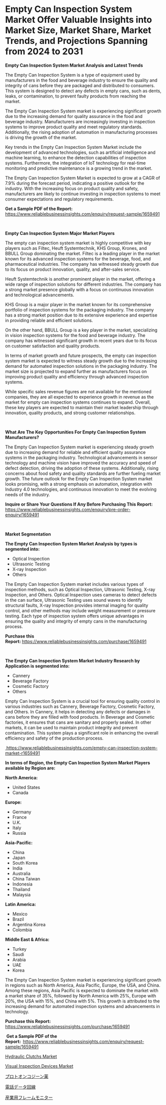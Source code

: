 <p><h1>Empty Can Inspection System Market Offer Valuable Insights into Market Size, Market Share, Market Trends, and Projections Spanning from 2024 to 2031</h1></p><p><strong>Empty Can Inspection System Market Analysis and Latest Trends</strong></p>
<p><p>The Empty Can Inspection System is a type of equipment used by manufacturers in the food and beverage industry to ensure the quality and integrity of cans before they are packaged and distributed to consumers. This system is designed to detect any defects in empty cans, such as dents, leaks, or contamination, to prevent faulty products from reaching the market.</p><p>The Empty Can Inspection System market is experiencing significant growth due to the increasing demand for quality assurance in the food and beverage industry. Manufacturers are increasingly investing in inspection systems to improve product quality and meet regulatory standards. Additionally, the rising adoption of automation in manufacturing processes is driving the growth of the market.</p><p>Key trends in the Empty Can Inspection System Market include the development of advanced technologies, such as artificial intelligence and machine learning, to enhance the detection capabilities of inspection systems. Furthermore, the integration of IoT technology for real-time monitoring and predictive maintenance is a growing trend in the market.</p><p>The Empty Can Inspection System Market is expected to grow at a CAGR of 7.9% during the forecast period, indicating a positive outlook for the industry. With the increasing focus on product quality and safety, manufacturers are likely to continue investing in inspection systems to meet consumer expectations and regulatory requirements.</p></p>
<p><strong>Get a Sample PDF of the Report:&nbsp;</strong> <a href="https://www.reliablebusinessinsights.com/enquiry/request-sample/1659491">https://www.reliablebusinessinsights.com/enquiry/request-sample/1659491</a></p>
<p>&nbsp;</p>
<p><strong>Empty Can Inspection System Major Market Players</strong></p>
<p><p>The empty can inspection system market is highly competitive with key players such as Filtec, Heuft Systemtechnik, KHS Group, Krones, and BBULL Group dominating the market. Filtec is a leading player in the market known for its advanced inspection systems for the beverage, food, and pharmaceutical industries. The company has witnessed steady growth due to its focus on product innovation, quality, and after-sales service.</p><p>Heuft Systemtechnik is another prominent player in the market, offering a wide range of inspection solutions for different industries. The company has a strong market presence globally with a focus on continuous innovation and technological advancements.</p><p>KHS Group is a major player in the market known for its comprehensive portfolio of inspection systems for the packaging industry. The company has a strong market position due to its extensive experience and expertise in providing reliable and efficient solutions.</p><p>On the other hand, BBULL Group is a key player in the market, specializing in vision inspection systems for the food and beverage industry. The company has witnessed significant growth in recent years due to its focus on customer satisfaction and quality products.</p><p>In terms of market growth and future prospects, the empty can inspection system market is expected to witness steady growth due to the increasing demand for automated inspection solutions in the packaging industry. The market size is projected to expand further as manufacturers focus on improving product quality and efficiency through advanced inspection systems.</p><p>While specific sales revenue figures are not available for the mentioned companies, they are all expected to experience growth in revenue as the market for empty can inspection systems continues to expand. Overall, these key players are expected to maintain their market leadership through innovation, quality products, and strong customer relationships.</p></p>
<p>&nbsp;</p>
<p><strong>What Are The Key Opportunities For Empty Can Inspection System Manufacturers?</strong></p>
<p><p>The Empty Can Inspection System market is experiencing steady growth due to increasing demand for reliable and efficient quality assurance systems in the packaging industry. Technological advancements in sensor technology and machine vision have improved the accuracy and speed of defect detection, driving the adoption of these systems. Additionally, rising concerns about food safety and quality standards are further fueling market growth. The future outlook for the Empty Can Inspection System market looks promising, with a strong emphasis on automation, integration with Industry 4.0 technologies, and continuous innovation to meet the evolving needs of the industry.</p></p>
<p><strong>Inquire or Share Your Questions If Any Before Purchasing This Report:</strong> <a href="https://www.reliablebusinessinsights.com/enquiry/pre-order-enquiry/1659491">https://www.reliablebusinessinsights.com/enquiry/pre-order-enquiry/1659491</a></p>
<p>&nbsp;</p>
<p><strong>Market Segmentation</strong></p>
<p><strong>The Empty Can Inspection System Market Analysis by types is segmented into:</strong></p>
<p><ul><li>Optical Inspection</li><li>Ultrasonic Testing</li><li>X-ray Inspection</li><li>Others</li></ul></p>
<p><p>The Empty Can Inspection System market includes various types of inspection methods, such as Optical Inspection, Ultrasonic Testing, X-ray Inspection, and Others. Optical Inspection uses cameras to detect defects in the can surface, Ultrasonic Testing uses sound waves to identify structural faults, X-ray Inspection provides internal imaging for quality control, and other methods may include weight measurement or pressure testing. Each type of inspection system offers unique advantages in ensuring the quality and integrity of empty cans in the manufacturing process.</p></p>
<p><strong>Purchase this Report:&nbsp;</strong><a href="https://www.reliablebusinessinsights.com/purchase/1659491">https://www.reliablebusinessinsights.com/purchase/1659491</a></p>
<p>&nbsp;</p>
<p><strong>The Empty Can Inspection System Market Industry Research by Application is segmented into:</strong></p>
<p><ul><li>Cannery</li><li>Beverage Factory</li><li>Cosmetic Factory</li><li>Others</li></ul></p>
<p><p>Empty Can Inspection System is a crucial tool for ensuring quality control in various industries such as Cannery, Beverage Factory, Cosmetic Factory, and Others. In Cannery, it helps in detecting any defects or damages in cans before they are filled with food products. In Beverage and Cosmetic factories, it ensures that cans are sanitary and properly sealed. In other markets, it can be used to maintain product integrity and prevent contamination. This system plays a significant role in enhancing the overall efficiency and safety of the production process.</p></p>
<p><a href="https://www.reliablebusinessinsights.com/empty-can-inspection-system-market-r1659491">&nbsp;https://www.reliablebusinessinsights.com/empty-can-inspection-system-market-r1659491</a></p>
<p><strong>In terms of Region, the Empty Can Inspection System Market Players available by Region are:</strong></p>
<p>
    <p> <strong> North America: </strong>
        <ul>
            <li>United States</li>
            <li>Canada</li>
        </ul>
        </p> 
    <p> <strong> Europe: </strong>
        <ul>
            <li>Germany</li>
            <li>France</li>
            <li>U.K.</li>
            <li>Italy</li>
            <li>Russia</li>
        </ul>
        </p> 
    <p> <strong> Asia-Pacific: </strong>
        <ul>
            <li>China</li>
            <li>Japan</li>
            <li>South Korea</li>
            <li>India</li>
            <li>Australia</li>
            <li>China Taiwan</li>
            <li>Indonesia</li>
            <li>Thailand</li>
            <li>Malaysia</li>
        </ul>
        </p> 
    <p> <strong> Latin America: </strong>
        <ul>
            <li>Mexico</li>
            <li>Brazil</li>
            <li>Argentina Korea</li>
            <li>Colombia</li>
        </ul>
        </p> 
    <p> <strong> Middle East & Africa: </strong>
        <ul>
            <li>Turkey</li>
            <li>Saudi</li>
            <li>Arabia</li>
            <li>UAE</li>
            <li>Korea</li>
        </ul>
    </p>
    </p>
<p><p>The Empty Can Inspection System market is experiencing significant growth in regions such as North America, Asia Pacific, Europe, the USA, and China. Among these regions, Asia Pacific is expected to dominate the market with a market share of 35%, followed by North America with 25%, Europe with 20%, the USA with 15%, and China with 5%. This growth is attributed to the increasing demand for automated inspection systems and advancements in technology.</p></p>
<p><strong>Purchase this Report: </strong><a href="https://www.reliablebusinessinsights.com/purchase/1659491">https://www.reliablebusinessinsights.com/purchase/1659491</a></p>
<p>&nbsp;<strong>Get a Sample PDF of the Report:&nbsp;&nbsp;</strong><a href="https://www.reliablebusinessinsights.com/enquiry/request-sample/1659491">https://www.reliablebusinessinsights.com/enquiry/request-sample/1659491</a></p>
<p><strong></strong></p>
<p><p><a href="https://www.linkedin.com/pulse/hydraulic-clutchs-market-outlook-industry-overview-forecast-ojlke">Hydraulic Clutchs Market</a></p><p><a href="https://github.com/Whitneyboyettebo9kiw7yr13/Market-Research-Report-List-2/blob/main/visual-inspection-devices-market.md">Visual Inspection Devices Market</a></p><p><a href="https://medium.com/@annchovey1988/%E3%83%97%E3%83%AD%E3%83%88%E3%82%AA%E3%83%B3%E3%82%B3%E3%82%B8%E3%83%BC%E3%83%B3drgu%E3%81%AE%E5%B8%82%E5%A0%B4%E8%AA%BF%E6%9F%BB%E3%83%AC%E3%83%9D%E3%83%BC%E3%83%88-%E3%81%9D%E3%81%AE%E6%AD%B4%E5%8F%B2%E3%81%A82024%E5%B9%B4%E3%81%8B%E3%82%892031%E5%B9%B4%E3%81%AE%E4%BA%88%E6%B8%AC-ddc3c6a4cf8c">プロトオンコジーン薬</a></p><p><a href="https://github.com/AaronVargas43/Market-Research-Report-List-1/blob/main/612018796352.md">電話データ回線</a></p><p><a href="https://github.com/oqoeusbvpadwjs08/Market-Research-Report-List-2/blob/main/566443496351.md">産業用フレームモニター</a></p></p>